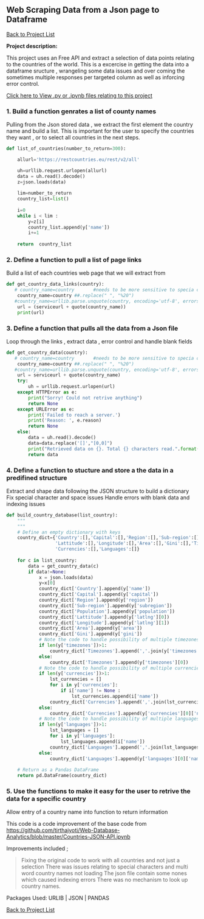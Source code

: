 ## Web Scraping Data from a Json page to Dataframe 

[Back to Project List](http://emilevdheyde.github.io/)

**Project description:** 

This project uses an Free API and extract a selection of data points relating to the countries of the world.
This is a excercise in getting the data into a dataframe sructure , wrangeling some data issues and over coming the sometimes multiple responses per targeted column as well as inforcing error control. 

[Click here to View .py or .ipynb files relating to this project](https://github.com/EmileVdHeyde/My-Python-Projects/tree/master/3.JSON%20API)

### 1. Build a function genrates a list of county names

Pulling from the Json stored data , we extract the first element the country name and build a list. 
This is important for the user to specify the countries they want , or to select all countries in the next steps. 

```python
def list_of_countries(number_to_return=300):

    allurl='https://restcountries.eu/rest/v2/all'

    uh=urllib.request.urlopen(allurl)
    data = uh.read().decode()
    z=json.loads(data)
    
    lim=number_to_return 
    country_list=list()
    
    i=0
    while i < lim :
        y=z[i]
        country_list.append(y['name'])
        i+=1 
        
    return  country_list
```

### 2. Define a function to pull a list of page links 

Build a list of each countries web page that we will extract from 

```python
def get_country_data_links(country):
   # country_name=country       #needs to be more sensitive to specia chars and blanks
    country_name=country ##.replace(" ", "%20")
   #country_name=urllib.parse.unquote(country, encoding='utf-8', errors='replace')
    url = (serviceurl + quote(country_name))
    print(url)
```

### 3. Define a function that pulls all the data from a Json file 

Loop through the links , extract data , error control and handle blank fields

```python
def get_country_data(country):
   # country_name=country       #needs to be more sensitive to specia chars and blanks
    country_name=country ##.replace(" ", "%20")
   #country_name=urllib.parse.unquote(country, encoding='utf-8', errors='replace')
    url = serviceurl + quote(country_name)
    try: 
        uh = urllib.request.urlopen(url)
    except HTTPError as e:
        print("Sorry! Could not retrive anything")
        return None
    except URLError as e:
        print('Failed to reach a server.')
        print('Reason: ', e.reason)
        return None
    else:
        data = uh.read().decode()
        data=data.replace('[]',"[0,0]")
        print("Retrieved data on {}. Total {} characters read.".format(country_name,len(data)))
        return data
```

### 4. Define a function to stucture and store a the data in a predifined structure 

Extract and shape data following the JSON structure to build a dictionary
Fix special character and space issues
Handle errors with blank data and indexing issues

```python
def build_country_database(list_country):
    """
    """
    # Define an empty dictionary with keys
    country_dict={'Country':[],'Capital':[],'Region':[],'Sub-region':[],'Population':[],
                  'Lattitude':[],'Longitude':[],'Area':[],'Gini':[],'Timezones':[],
                  'Currencies':[],'Languages':[]}
    
    for c in list_country:
        data = get_country_data(c)
        if data!=None:
            x = json.loads(data)
            y=x[0]
            country_dict['Country'].append(y['name'])
            country_dict['Capital'].append(y['capital'])
            country_dict['Region'].append(y['region'])
            country_dict['Sub-region'].append(y['subregion'])
            country_dict['Population'].append(y['population'])
            country_dict['Lattitude'].append(y['latlng'][0])
            country_dict['Longitude'].append(y['latlng'][1])
            country_dict['Area'].append(y['area'])
            country_dict['Gini'].append(y['gini'])
            # Note the code to handle possibility of multiple timezones as a list
            if len(y['timezones'])>1:
                country_dict['Timezones'].append(','.join(y['timezones']))
            else:
                country_dict['Timezones'].append(y['timezones'][0])
            # Note the code to handle possibility of multiple currencies as dictionaries
            if len(y['currencies'])>1:
                lst_currencies = []
                for i in y['currencies']:
                    if i['name'] != None :
                        lst_currencies.append(i['name'])
                country_dict['Currencies'].append(','.join(lst_currencies))
            else:
                country_dict['Currencies'].append(y['currencies'][0]['name'])
            # Note the code to handle possibility of multiple languages as dictionaries
            if len(y['languages'])>1:
                lst_languages = []
                for i in y['languages']:
                    lst_languages.append(i['name'])
                country_dict['Languages'].append(','.join(lst_languages))
            else:
                country_dict['Languages'].append(y['languages'][0]['name'])
    
    # Return as a Pandas DataFrame
    return pd.DataFrame(country_dict)
```

### 5. Use the functions to make it easy for the user to retrive the data for a specific country

Allow entry of a country name into function to return information


This code is a code improvement of the base code from 
https://github.com/tirthajyoti/Web-Database-Analytics/blob/master/Countries-JSON-API.ipynb

Improvements included ; 
> Fixing the original code to work with all countries and not just a selection
> There was issues relating to special characters and multi word country names not loading
> The json file contain some nones which caused indexing errors 
> There was no mechanism to look up country names.

Packages Used: 
URLIB | JSON | PANDAS 

[Back to Project List](http://emilevdheyde.github.io/)
